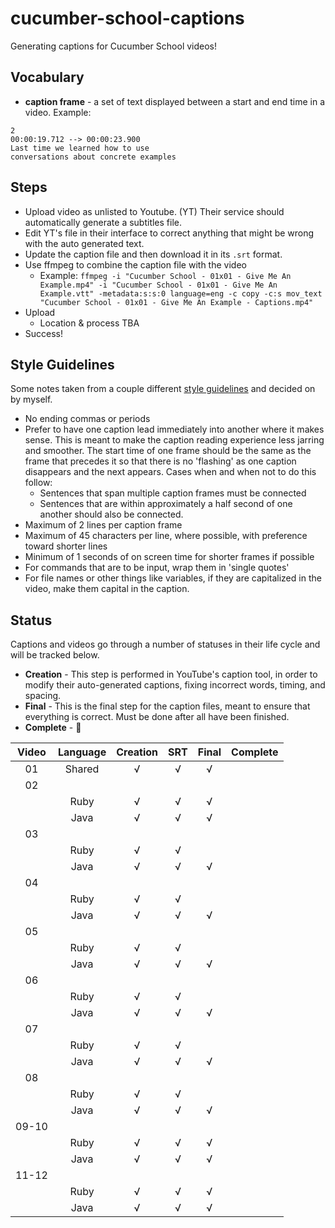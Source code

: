 # cucumber-school-captions

Generating captions for Cucumber School videos!

## Vocabulary

* **caption frame** - a set of text displayed between a start and end time in a video. Example:

```text
2
00:00:19.712 --> 00:00:23.900
Last time we learned how to use
conversations about concrete examples
```

## Steps

* Upload video as unlisted to Youtube. (YT) Their service should automatically generate a subtitles file.
* Edit YT's file in their interface to correct anything that might be wrong with the auto generated text.
* Update the caption file and then download it in its `.srt` format.
* Use ffmpeg to combine the caption file with the video
  * Example: `ffmpeg -i "Cucumber School - 01x01 - Give Me An Example.mp4" -i "Cucumber School - 01x01 - Give Me An Example.vtt" -metadata:s:s:0 language=eng -c copy -c:s mov_text "Cucumber School - 01x01 - Give Me An Example - Captions.mp4"`
* Upload
  * Location & process TBA
* Success!

## Style Guidelines

Some notes taken from a couple different [style guidelines](http://bbc.github.io/subtitle-guidelines/) and decided on by myself.

* No ending commas or periods
* Prefer to have one caption lead immediately into another where it makes sense. This is meant to make the caption reading experience less jarring and smoother. The start time of one frame should be the same as the frame that precedes it so that there is no 'flashing' as one caption disappears and the next appears. Cases when and when not to do this follow:
  * Sentences that span multiple caption frames must be connected
  * Sentences that are within approximately a half second of one another should also be connected.
* Maximum of 2 lines per caption frame
* Maximum of 45 characters per line, where possible, with preference toward shorter lines
* Minimum of 1 seconds of on screen time for shorter frames if possible
* For commands that are to be input, wrap them in 'single quotes'
* For file names or other things like variables, if they are capitalized in the video, make them capital in the caption.

## Status

Captions and videos go through a number of statuses in their life cycle and will be tracked below.

* **Creation** - This step is performed in YouTube's caption tool, in order to modify their auto-generated captions, fixing incorrect words, timing, and spacing.
* **Final** - This is the final step for the caption files, meant to ensure that everything is correct. Must be done after all have been finished.
* **Complete** - 🎉

| Video | Language | Creation | SRT    | Final | Complete |
|:-----:|:--------:|:--------:|:------:|:-----:|----------|
| 01    | Shared   | √        | √      | √     |          |
| 02    |          |          |        |       |          |
|       | Ruby     | √        | √      | √     |          |
|       | Java     | √        | √      | √     |          |
| 03    |          |          |        |       |          |
|       | Ruby     | √        | √      |       |          |
|       | Java     | √        | √      | √     |          |
| 04    |          |          |        |       |          |
|       | Ruby     | √        | √      |       |          |
|       | Java     | √        | √      | √     |          |
| 05    |          |          |        |       |          |
|       | Ruby     | √        | √      |       |          |
|       | Java     | √        | √      | √     |          |
| 06    |          |          |        |       |          |
|       | Ruby     | √        | √      |       |          |
|       | Java     | √        | √      | √     |          |
| 07    |          |          |        |       |          |
|       | Ruby     | √        | √      |       |          |
|       | Java     | √        | √      | √     |          |
| 08    |          |          |        |       |          |
|       | Ruby     | √        | √      |       |          |
|       | Java     | √        | √      | √     |          |
| 09-10 |          |          |        |       |          |
|       | Ruby     | √        | √      | √     |          |
|       | Java     | √        | √      | √     |          |
| 11-12 |          |          |        |       |          |
|       | Ruby     | √        | √      | √     |          |
|       | Java     | √        | √      | √     |          |
